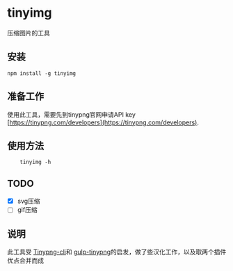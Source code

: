# tinyimg
压缩图片的工具

## 安装

    npm install -g tinyimg

## 准备工作

使用此工具，需要先到tinypng官网申请API key [https://tinypng.com/developers](https://tinypng.com/developers).

## 使用方法

```
    tinyimg -h
```

## TODO
- [x] svg压缩
- [ ] gif压缩

## 说明

此工具受 [Tinypng-cli](https://github.com/websperts/tinypng-cli)和 [gulp-tinypng](https://github.com/creativeaura/gulp-tinypng)的启发，做了些汉化工作，以及取两个插件优点合并而成

